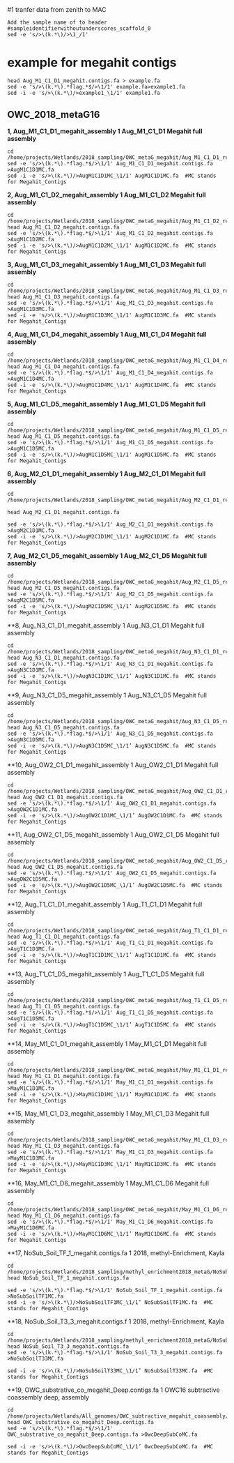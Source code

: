 ##

#1 tranfer data from zenith to MAC
```
Add the sample name of to header 
#sampleidentifierwithoutunderscores_scaffold_0
sed -e 's/>\(k.*\)/>\1_/1'
```
# example for megahit contigs
```
head Aug_M1_C1_D1_megahit.contigs.fa > example.fa
sed -e 's/>\(k.*\).*flag.*$/>\1/1' example.fa>example1.fa
sed -i -e 's/>\(k.*\)/>example1_\1/1' example1.fa
```

## OWC_2018_metaG16
**1, Aug_M1_C1_D1_megahit_assembly	1	Aug_M1_C1_D1 Megahit full assembly**	

```
cd /home/projects/Wetlands/2018_sampling/OWC_metaG_megahit/Aug_M1_C1_D1_reads_and_megahit_full_assembly/Aug_M1_C1_D1_megahit_assembly
sed -e 's/>\(k.*\).*flag.*$/>\1/1' Aug_M1_C1_D1_megahit.contigs.fa >AugM1C1D1MC.fa
sed -i -e 's/>\(k.*\)/>AugM1C1D1MC_\1/1' AugM1C1D1MC.fa  #MC stands for Megahit_Contigs
```

**2, Aug_M1_C1_D2_megahit_assembly	1	Aug_M1_C1_D2 Megahit full assembly**	

```
cd /home/projects/Wetlands/2018_sampling/OWC_metaG_megahit/Aug_M1_C1_D2_reads_and_megahit_full_assembly/Aug_M1_C1_D2_megahit_assembly
head Aug_M1_C1_D2_megahit.contigs.fa
sed -e 's/>\(k.*\).*flag.*$/>\1/1' Aug_M1_C1_D2_megahit.contigs.fa >AugM1C1D2MC.fa
sed -i -e 's/>\(k.*\)/>AugM1C1D2MC_\1/1' AugM1C1D2MC.fa  #MC stands for Megahit_Contigs
```

**3, Aug_M1_C1_D3_megahit_assembly	1	Aug_M1_C1_D3 Megahit full assembly**	

```
cd /home/projects/Wetlands/2018_sampling/OWC_metaG_megahit/Aug_M1_C1_D3_reads_and_megahit_full_assembly/Aug_M1_C1_D3_megahit_assembly
head Aug_M1_C1_D3_megahit.contigs.fa
sed -e 's/>\(k.*\).*flag.*$/>\1/1' Aug_M1_C1_D3_megahit.contigs.fa >AugM1C1D3MC.fa
sed -i -e 's/>\(k.*\)/>AugM1C1D3MC_\1/1' AugM1C1D3MC.fa  #MC stands for Megahit_Contigs
```

**4, Aug_M1_C1_D4_megahit_assembly	1	Aug_M1_C1_D4 Megahit full assembly**	

```
cd /home/projects/Wetlands/2018_sampling/OWC_metaG_megahit/Aug_M1_C1_D4_reads_and_megahit_full_assembly/Aug_M1_C1_D4_megahit_assembly
head Aug_M1_C1_D4_megahit.contigs.fa
sed -e 's/>\(k.*\).*flag.*$/>\1/1' Aug_M1_C1_D4_megahit.contigs.fa >AugM1C1D4MC.fa
sed -i -e 's/>\(k.*\)/>AugM1C1D4MC_\1/1' AugM1C1D4MC.fa  #MC stands for Megahit_Contigs
```

**5, Aug_M1_C1_D5_megahit_assembly	1	Aug_M1_C1_D5 Megahit full assembly**

```
cd /home/projects/Wetlands/2018_sampling/OWC_metaG_megahit/Aug_M1_C1_D5_reads_and_megahit_full_assembly/Aug_M1_C1_D5_megahit_assembly
head Aug_M1_C1_D5_megahit.contigs.fa
sed -e 's/>\(k.*\).*flag.*$/>\1/1' Aug_M1_C1_D5_megahit.contigs.fa >AugM1C1D5MC.fa
sed -i -e 's/>\(k.*\)/>AugM1C1D5MC_\1/1' AugM1C1D5MC.fa  #MC stands for Megahit_Contigs
```

**6, Aug_M2_C1_D1_megahit_assembly	1	Aug_M2_C1_D1 Megahit full assembly**	
```
cd /home/projects/Wetlands/2018_sampling/OWC_metaG_megahit/Aug_M2_C1_D1_reads_and_megahit_full_assembly/Aug_M2_C1_D1_megahit_assembly

head Aug_M2_C1_D1_megahit.contigs.fa

sed -e 's/>\(k.*\).*flag.*$/>\1/1' Aug_M2_C1_D1_megahit.contigs.fa >AugM2C1D1MC.fa
sed -i -e 's/>\(k.*\)/>AugM2C1D1MC_\1/1' AugM2C1D1MC.fa  #MC stands for Megahit_Contigs
```

**7, Aug_M2_C1_D5_megahit_assembly	1	Aug_M2_C1_D5 Megahit full assembly**	

```
cd /home/projects/Wetlands/2018_sampling/OWC_metaG_megahit/Aug_M2_C1_D5_reads_and_megahit_full_assembly/Aug_M2_C1_D5_megahit_assembly
head Aug_M2_C1_D5_megahit.contigs.fa
sed -e 's/>\(k.*\).*flag.*$/>\1/1' Aug_M2_C1_D5_megahit.contigs.fa >AugM2C1D5MC.fa
sed -i -e 's/>\(k.*\)/>AugM2C1D5MC_\1/1’ AugM2C1D5MC.fa  #MC stands for Megahit_Contigs
```

**8, Aug_N3_C1_D1_megahit_assembly	1	Aug_N3_C1_D1 Megahit full assembly	

```
cd /home/projects/Wetlands/2018_sampling/OWC_metaG_megahit/Aug_N3_C1_D1_reads_and_megahit_full_assembly/Aug_N3_C1_D1_megahit_assembly
head Aug_N3_C1_D1_megahit.contigs.fa
sed -e 's/>\(k.*\).*flag.*$/>\1/1' Aug_N3_C1_D1_megahit.contigs.fa >AugN3C1D1MC.fa
sed -i -e 's/>\(k.*\)/>AugN3C1D1MC_\1/1’ AugN3C1D1MC.fa  #MC stands for Megahit_Contigs
```

**9, Aug_N3_C1_D5_megahit_assembly	1	Aug_N3_C1_D5 Megahit full assembly	

```
cd /home/projects/Wetlands/2018_sampling/OWC_metaG_megahit/Aug_N3_C1_D5_reads_and_megahit_full_assembly/Aug_N3_C1_D5_megahit_assembly
head Aug_N3_C1_D5_megahit.contigs.fa
sed -e 's/>\(k.*\).*flag.*$/>\1/1' Aug_N3_C1_D5_megahit.contigs.fa >AugN3C1D5MC.fa
sed -i -e 's/>\(k.*\)/>AugN3C1D5MC_\1/1’ AugN3C1D5MC.fa  #MC stands for Megahit_Contigs
```

**10, Aug_OW2_C1_D1_megahit_assembly	1	Aug_OW2_C1_D1 Megahit full assembly	

```
cd /home/projects/Wetlands/2018_sampling/OWC_metaG_megahit/Aug_OW2_C1_D1_reads_and_megahit_full_assembly/Aug_OW2_C1_D1_megahit_assembly
head Aug_OW2_C1_D1_megahit.contigs.fa
sed -e 's/>\(k.*\).*flag.*$/>\1/1' Aug_OW2_C1_D1_megahit.contigs.fa >AugOW2C1D1MC.fa
sed -i -e 's/>\(k.*\)/>AugOW2C1D1MC_\1/1’ AugOW2C1D1MC.fa  #MC stands for Megahit_Contigs
```

**11, Aug_OW2_C1_D5_megahit_assembly	1	Aug_OW2_C1_D5 Megahit full assembly	

```
cd /home/projects/Wetlands/2018_sampling/OWC_metaG_megahit/Aug_OW2_C1_D5_reads_and_megahit_full_assembly/Aug_OW2_C1_D5_megahit_assembly
head Aug_OW2_C1_D5_megahit.contigs.fa
sed -e 's/>\(k.*\).*flag.*$/>\1/1' Aug_OW2_C1_D5_megahit.contigs.fa >AugOW2C1D5MC.fa
sed -i -e 's/>\(k.*\)/>AugOW2C1D5MC_\1/1’ AugOW2C1D5MC.fa  #MC stands for Megahit_Contigs
```

**12, Aug_T1_C1_D1_megahit_assembly	1	Aug_T1_C1_D1 Megahit full assembly	

```
cd /home/projects/Wetlands/2018_sampling/OWC_metaG_megahit/Aug_T1_C1_D1_reads_and_megahit_full_assembly/Aug_T1_C1_D1_megahit_assembly
head Aug_T1_C1_D1_megahit.contigs.fa
sed -e 's/>\(k.*\).*flag.*$/>\1/1' Aug_T1_C1_D1_megahit.contigs.fa >AugT1C1D1MC.fa
sed -i -e 's/>\(k.*\)/>AugT1C1D1MC_\1/1’ AugT1C1D1MC.fa  #MC stands for Megahit_Contigs
```

**13, Aug_T1_C1_D5_megahit_assembly	1	Aug_T1_C1_D5 Megahit full assembly	

```
cd /home/projects/Wetlands/2018_sampling/OWC_metaG_megahit/Aug_T1_C1_D5_reads_and_megahit_full_assembly/Aug_T1_C1_D5_megahit_assembly
head Aug_T1_C1_D5_megahit.contigs.fa
sed -e 's/>\(k.*\).*flag.*$/>\1/1' Aug_T1_C1_D5_megahit.contigs.fa >AugT1C1D5MC.fa
sed -i -e 's/>\(k.*\)/>AugT1C1D5MC_\1/1’ AugT1C1D5MC.fa  #MC stands for Megahit_Contigs
```

**14, May_M1_C1_D1_megahit_assembly	1	May_M1_C1_D1 Megahit full assembly	

```
cd /home/projects/Wetlands/2018_sampling/OWC_metaG_megahit/May_M1_C1_D1_reads_and_megahit_full_assembly/May_M1_C1_D1_megahit_assembly
head May_M1_C1_D1_megahit.contigs.fa
sed -e 's/>\(k.*\).*flag.*$/>\1/1' May_M1_C1_D1_megahit.contigs.fa >MayM1C1D1MC.fa
sed -i -e 's/>\(k.*\)/>MayM1C1D1MC_\1/1’ MayM1C1D1MC.fa  #MC stands for Megahit_Contigs
```

**15, May_M1_C1_D3_megahit_assembly	1	May_M1_C1_D3 Megahit full assembly	

```
cd /home/projects/Wetlands/2018_sampling/OWC_metaG_megahit/May_M1_C1_D3_reads_and_megahit_full_assembly/May_M1_C1_D3_megahit_assembly
head May_M1_C1_D3_megahit.contigs.fa
sed -e 's/>\(k.*\).*flag.*$/>\1/1' May_M1_C1_D3_megahit.contigs.fa >MayM1C1D3MC.fa
sed -i -e 's/>\(k.*\)/>MayM1C1D3MC_\1/1’ MayM1C1D3MC.fa  #MC stands for Megahit_Contigs
```

**16, May_M1_C1_D6_megahit_assembly	1	May_M1_C1_D6 Megahit full assembly	

```
cd /home/projects/Wetlands/2018_sampling/OWC_metaG_megahit/May_M1_C1_D6_reads_and_megahit_full_assembly/May_M1_C1_D6_megahit_assembly
head May_M1_C1_D6_megahit.contigs.fa
sed -e 's/>\(k.*\).*flag.*$/>\1/1' May_M1_C1_D6_megahit.contigs.fa >MayM1C1D6MC.fa
sed -i -e 's/>\(k.*\)/>MayM1C1D6MC_\1/1’ MayM1C1D6MC.fa  #MC stands for Megahit_Contigs
```

**17, NoSub_Soil_TF_1_megahit.contigs.fa	1	2018, methyl-Enrichment, Kayla	

```
cd /home/projects/Wetlands/2018_sampling/methyl_enrichment2018_metaG/NoSub_Soil_TF_1/NoSub_Soil_TF_1_megahit
head NoSub_Soil_TF_1_megahit.contigs.fa

sed -e 's/>\(k.*\).*flag.*$/>\1/1' NoSub_Soil_TF_1_megahit.contigs.fa >NoSubSoilTF1MC.fa
sed -i -e 's/>\(k.*\)/>NoSubSoilTF1MC_\1/1’ NoSubSoilTF1MC.fa  #MC stands for Megahit_Contigs
```

**18, NoSub_Soil_T3_3_megahit.contigs.f 1	2018, methyl-Enrichment, Kayla	

```
cd /home/projects/Wetlands/2018_sampling/methyl_enrichment2018_metaG/NoSub_Soil_T3_3/NoSub_Soil_T3_3_megahit
head NoSub_Soil_T3_3_megahit.contigs.fa
sed -e 's/>\(k.*\).*flag.*$/>\1/1' NoSub_Soil_T3_3_megahit.contigs.fa >NoSubSoilT33MC.fa

sed -i -e 's/>\(k.*\)/>NoSubSoilT33MC_\1/1’ NoSubSoilT33MC.fa  #MC stands for Megahit_Contigs
```
**19, OWC_substrative_co_megahit_Deep.contigs.fa	1	OWC16 subtractive coassembly deep, assembly
```
cd /home/projects/Wetlands/All_genomes/OWC_subtractive_megahit_coassembly/OWC_substrative_co_megahit_Deep
head OWC_substrative_co_megahit_Deep.contigs.fa
sed -e 's/>\(k.*\).*flag.*$/>\1/1' OWC_substrative_co_megahit_Deep.contigs.fa >OwcDeepSubCoMC.fa

sed -i -e 's/>\(k.*\)/>OwcDeepSubCoMC_\1/1’ OwcDeepSubCoMC.fa  #MC stands for Megahit_Contigs
```
